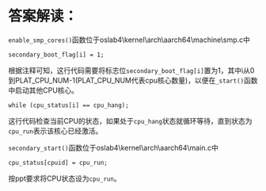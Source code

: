 # 答案解读：
`enable_smp_cores()`函数位于oslab4\kernel\arch\aarch64\machine\smp.c中

```
secondary_boot_flag[i] = 1;
```
根据注释可知，这行代码需要将标志位`secondary_boot_flag[i]`置为1，其中i从0到PLAT_CPU_NUM-1(PLAT_CPU_NUM代表cpu核心数量)，以便在`_start()`函数中启动其他CPU核心。
```
while (cpu_status[i] == cpu_hang);
```
这行代码检查当前CPU的状态，如果处于`cpu_hang`状态就循环等待，直到状态为`cpu_run`表示该核心已经激活。

`secondary_start()`函数位于oslab4\kernel\arch\aarch64\main.c中

```
cpu_status[cpuid] = cpu_run;
```
按ppt要求将CPU状态设为`cpu_run`。
